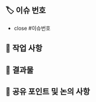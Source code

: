 <!-- PR 제목은 커밋 메세지 컨벤션 형식으로 작성 -->

## 🏷️ 이슈 번호 <!-- 이슈 번호 입력 -->

- close #이슈번호

## 🧱 작업 사항

## 📸 결과물

## 💬 공유 포인트 및 논의 사항